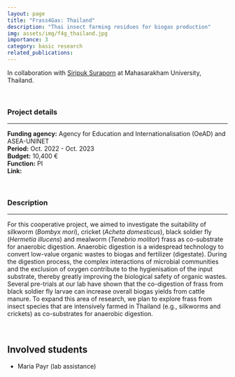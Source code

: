 ```yaml
---
layout: page
title: "Frass4Gas: Thailand"
description: "Thai insect farming residues for biogas production"
img: assets/img/f4g_thailand.jpg
importance: 3
category: basic research
related_publications:
---
```


In collaboration with [Siripuk Suraporn](https://science.msu.ac.th/en/our-departments/academic-staff-biology/) at Mahasarakham University, Thailand.  

<br>

### **Project details**

***
**Funding agency:** Agency for Education and Internationalisation (OeAD) and ASEA-UNINET  
**Period:** Oct. 2022 - Oct. 2023  
**Budget:**  10,400 €  
**Function:** PI    
**Link:**

<br>

### **Description**

***
For this cooperative project, we aimed to investigate the suitability of silkworm (*Bombyx mori*), cricket (*Acheta domesticus*), black soldier fly (*Hermetia illucens*) and mealworm (*Tenebrio molitor*) frass as co-substrate for anaerobic digestion. Anaerobic digestion is a widespread technology to convert low-value organic wastes to biogas and fertilizer (digestate). During the digestion process, the complex interactions of microbial communities and the exclusion of oxygen contribute to the hygienisation of the input substrate, thereby greatly improving the biological safety of organic wastes. Several pre-trials at our lab have shown that the co-digestion of frass from black soldier fly larvae can increase overall biogas yields from cattle manure. To expand this area of research, we plan to explore frass from insect species that are intensively farmed in Thailand (e.g., silkworms and crickets) as co-substrates for anaerobic digestion.

<br>

## **Involved students**
- Maria Payr (lab assistance)

<br>